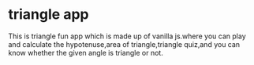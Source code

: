# triangle app

This is triangle fun app which is made up of vanilla js.where you can play and calculate the hypotenuse,area of triangle,triangle quiz,and you can know whether the given angle is triangle or not. 
         
